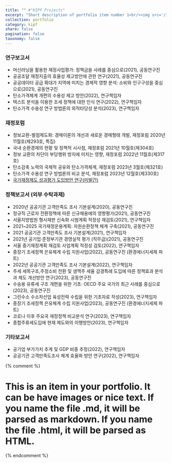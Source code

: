 ```yaml
---
title: "" #"KIPF Projects"
excerpt: "Short description of portfolio item number 1<br/><img src='/images/500x300.png'>"
collection: portfolio
category: kipf
share: false
pagination: false
taxonomy: false
---
```


### 연구보고서
- 머신러닝을 활용한 재정사업평가: 정책금을 사례를 중심으로(2021), 공동연구진  
- 공공조달 재정지출의 효율성 제고방안에 관한 연구(2021), 공동연구진  
- 공공데이터 공급 확대가 지역에 미치는 경제적 영향 분석: 소비와 인구구성을 중심으로(2021), 공동연구진  
- 탄소가격체계 개편의 수용성 제고 방안(2022), 연구책임자  
- 텍스트 분석을 이용한 조세 정책에 대한 인식 연구(2022), 연구책임자  
- 탄소가격 수용성 연구 방법론의 외적타당성 분석(2023), 연구책임자  

### 재정포럼
- 정보교환-벌점제도화: 경매이론의 개선과 새로운 경매형태 개발, 재정포럼 2020년 11월호(제293호, 특집)  
- 국내 순환경제의 현황 및 정책적 시사점, 재정포럼 2021년 10월호(제304호)  
- 정보 교환의 차단이 부당행위 방지에 미치는 영향, 재정포럼 2022년 11월호(제317호)  
- 탄소감축 노력의 국제적 공유와 탄소가격체계, 재정포럼 2023년 3월호(제321호)  
- 탄소가격 수용성 연구 방법론의 비교 분석, 재정포럼 2023년 12월호(제330호)  
- [국가재정제도 성과평가 도입방안 연구(미발간)](/files/국가계약제도_성과평가_도입방안_연구v2.pdf)

### 정책보고서 (외부 수탁과제)
- 2020년 공공기관 고객만족도 조사 기본설계(2020), 공동연구진  
- 정규직 근로자 전환정책에 따른 신규채용에의 영향평가(2021), 공동연구진  
- 서울지방법원 형사재판 신속화 시범계획 적정성 재검토(2021), 연구책임자  
- 2021~2025 국가재정운용계획: 자원순환정책 체계 구축(2021), 공동연구진  
- 2021 공공기관 고객만족도 조사 기본설계(2021), 연구책임자  
- 2021년 공기업·준정부기관 경영실적 평가 (직무급)(2021), 공동연구진  
- 서울 중기재정계획 재검토 사업계획 적정성 검토(2022), 연구책임자  
- 중장기 조세정책 은유체계 수립 지원사업(2022), 공동연구진 (환경에너지세제 파트)  
- 2022년 공공기관 고객만족도 조사 기본설계(2022), 연구책임자  
- 주세 세목구조,주정소비 전환 및 생맥주 세율 감경특례 도입에 따른 정책효과 분석과 제도 개선방안 연구(2023), 공동연구진  
- 수송용 유류세 구조 개편을 위한 기초: OECD 주요 국가의 최근 사례를 중심으로(2023), 공동연구진  
- 그린수소 수소차산업 육성전략 수립을 위한 기초자료 작성(2023), 연구책임자  
- 중장기 조세정책 은유체계 수립 지원사업(2023), 공동연구진 (환경에너지세제 파트)  
- 코로나 이후 주요국 재정정책 비교분석 연구(2023), 연구책임자  
- 종합주류세도입에 현재 제도와의 이행방안(2023), 연구책임자  

### 기타보고서
- 공기업 부가가치 추계 및 GDP 비중 추정(2022), 연구책임자  
- 공공기관 고객만족도조사 체계 효율화 방안 연구(2022), 연구책임자

{% comment %}
# This is an item in your portfolio. It can be have images or nice text. If you name the file .md, it will be parsed as markdown. If you name the file .html, it will be parsed as HTML. 
{% endcomment %}
